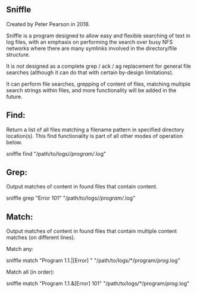 Sniffle
-------

Created by Peter Pearson in 2018.

Sniffle is a program designed to allow easy and flexible searching of text in log files,
with an emphasis on performing the search over busy NFS networks where there are many symlinks
involved in the directory/file structure.

It is *not* designed as a complete grep / ack / ag replacement for general file searches
(although it can do that with certain by-design limitations).

It can perform file searches, grepping of content of files, matching multiple search strings
within files, and more functionality will be added in the future.

Find:
-----

Return a list of all files matching a filename pattern in specified directory location(s).
This find functionality is part of all other modes of operation below.

sniffle find "/path/to/logs/*/program/*.log"

Grep:
-----

Output matches of content in found files that contain content.

sniffle grep "Error 101" "/path/to/logs/*/program/*.log"

Match:
------

Output matches of content in found files that contain multiple content matches (on different lines).

Match any:

sniffle match "Program 1.1.|[Error] " "/path/to/logs/*/program/*prog*.log"

Match all (in order):

sniffle match "Program 1.1.&[Error] 101" "/path/to/logs/*/program/*prog*.log"


